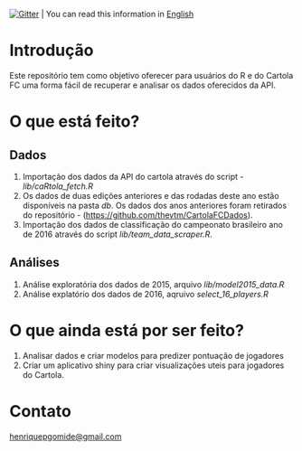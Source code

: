 [![Gitter](https://img.shields.io/gitter/room/nwjs/nw.js.svg)](https://gitter.im/caRtola-R/Lobby?utm_source=share-link&utm_medium=link&utm_campaign=share-link) | You can read this information in [English](https://github.com/henriquepgomide/caRtola/blob/master/README.en.md)

# Introdução

Este repositório tem como objetivo oferecer para usuários do R e do Cartola FC uma forma fácil de recuperar e analisar os dados oferecidos da API.

# O que está feito?

## Dados

1. Importação dos dados da API do cartola através do script - *lib/caRtola_fetch.R*
2. Os dados de duas edições anteriores e das rodadas deste ano estão disponíveis na pasta *db*. Os dados dos anos anteriores foram retirados do repositório - (https://github.com/thevtm/CartolaFCDados).
3. Importação dos dados de classificação do campeonato brasileiro ano de 2016 através do script *lib/team_data_scraper.R*.

## Análises
1. Análise exploratória dos dados de 2015, arquivo *lib/model2015_data.R*
2. Análise explatório dos dados de 2016, aqruivo *select_16_players.R*

# O que ainda está por ser feito?

1. Analisar dados e criar modelos para predizer pontuação de jogadores
2. Criar um aplicativo shiny para criar visualizações uteis para jogadores do Cartola.

# Contato

henriquepgomide@gmail.com
